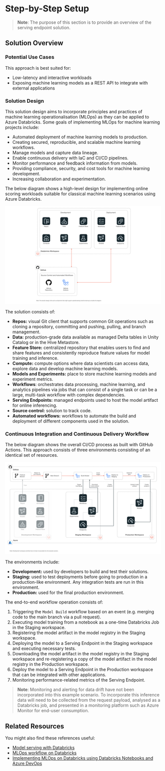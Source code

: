 # Step-by-Step Setup

> **Note**:
> The purpose of this section is to provide an overview of the serving endpoint solution.

## Solution Overview

### Potential Use Cases

This approach is best suited for:

- Low-latency and interactive workloads
- Exposing machine learning models as a REST API to integrate with external applications

### Solution Design

This solution design aims to incorporate principles and practices of machine learning operationalisation (MLOps) as they can be applied to Azure Databricks. Some goals of implementing MLOps for machine learning projects include:

- Automated deployment of machine learning models to production.
- Creating secured, reproducible, and scalable machine learning workflows.
- Manage models and capture data lineage.
- Enable continuous delivery with IaC and CI/CD pipelines.
- Monitor performance and feedback information from models.
- Providing compliance, security, and cost tools for machine learning development.
- Increasing collaboration and experimentation.

The below diagram shows a high-level design for implementing online scoring workloads suitable for classical machine learning scenarios using Azure Databricks.

![design](./images/se-design.png)

The solution consists of:

- **Repos:** visual Git client that supports common Git operations such as cloning a repository, committing and pushing, pulling, and branch management.
- **Data:** production-grade data available as managed Delta tables in Unity Catalog or in the Hive Metastore.
- **Feature Store:** centralized repository that enables users to find and share features and consistently reproduce feature values for model training and inference.
- **Compute:** compute options where data scientists can access data, explore data and develop machine learning models.
- **Models and Experiments:** place to store machine learning models and experiment metrics.
- **Workflows**: orchestrates data processing, machine learning, and analytics pipelines via jobs that can consist of a single task or can be a large, multi-task workflow with complex dependencies.
- **Serving Endpoints:** managed endpoints used to host the model artifact for online inferencing.
- **Source control:** solution to track code.
- **Automated workflows:** workflows to automate the build and deployment of different components used in the solution.

### Continuous Integration and Continuous Delivery Workflow

The below diagram shows the overall CI/CD process as built with GitHub Actions. This approach consists of three environments consisting of an identical set of resources.

![design](./images/se-cicd.png)

The environments include:

- **Development:** used by developers to build and test their solutions.
- **Staging:** used to test deployments before going to production in a production-like environment. Any integration tests are run in this environment.
- **Production:** used for the final production environment.

The end-to-end workflow operation consists of:

1. Triggering the `Model Build` workflow based on an event (e.g. merging code to the main branch via a pull request).
2. Executing model training from a notebook as a one-time Databricks Job in the Staging workspace.
3. Registering the model artifact in the model registry in the Staging workspace.
4. Deploying the model to a Serving Endpoint in the Staging workspace and executing necessary tests.
5. Downloading the model artifact in the model registry in the Staging workspace and re-registering a copy of the model artifact in the model registry in the Production workspace.
6. Deploy the model to a Serving Endpoint in the Production workspace that can be integrated with other applications.
7. Monitoring performance-related metrics of the Serving Endpoint.

> **Note**:
> Monitoring and alerting for data drift have not been incorporated into this example scenario. To incorporate this inference data will need to be collected from the request payload, analysed as a Databricks job, and presented in a monitoring platform such as Azure Monitor for end-user consumption.

## Related Resources

You might also find these references useful:

- [Model serving with Databricks](https://docs.databricks.com/machine-learning/model-serving/)
- [MLOps workflow on Databricks](https://docs.databricks.com/machine-learning/mlops/mlops-workflow.html)
- [Implementing MLOps on Databricks using Databricks Notebooks and Azure DevOps](https://www.databricks.com/blog/2022/01/05/implementing-mlops-on-databricks-using-databricks-notebooks-and-azure-devops-part-2.html)
